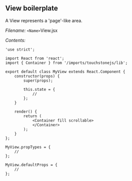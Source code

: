 View boilerplate
----------------

A View represents a 'page'-like area.

*Filename:* `<Name>`View.jsx

*Contents:*

    'use strict';

    import React from 'react';
    import { Container } from '/imports/touchstonejs/lib';

    export default class MyView extends React.Component {
        constructor(props) {
            super(props);

            this.state = {
                //
            };
        }

        render() {
            return (
                <Container fill scrollable>
                </Container>
            );
        }
    };

    MyView.propTypes = {
        //
    };

    MyView.defaultProps = {
        //
    };

